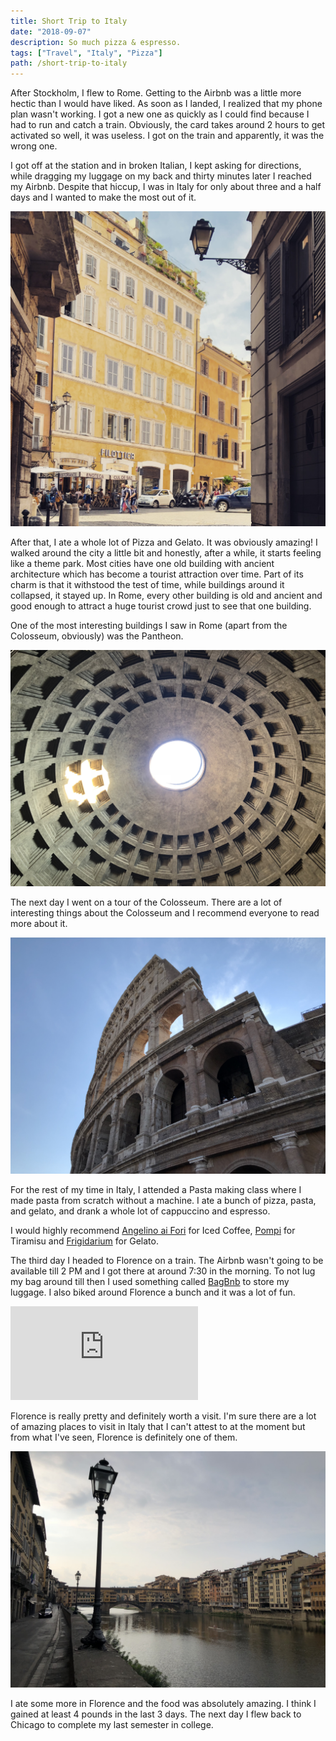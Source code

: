 ```yaml
---
title: Short Trip to Italy
date: "2018-09-07"
description: So much pizza & espresso.
tags: ["Travel", "Italy", "Pizza"]
path: /short-trip-to-italy
---
```


After Stockholm, I flew to Rome. Getting to the Airbnb was a little more hectic than I would have liked. As soon as I landed, I realized that my phone plan wasn't working. I got a new one as quickly as I could find because I had to run and catch a train. Obviously, the card takes around 2 hours to get activated so well, it was useless. I got on the train and apparently, it was the wrong one.

I got off at the station and in broken Italian, I kept asking for directions,
while dragging my luggage on my back and thirty minutes later I reached my Airbnb. Despite that hiccup, I was in Italy for only about three and a half days and I wanted to make the most out of it.

![(Img 1) A random street in Rome](../images/2018-09-07-short-trip-to-italy/rome_building.jpg)

After that, I ate a whole lot of Pizza and Gelato. It was obviously amazing! I walked around the city a little bit and honestly, after a while, it starts feeling like a theme park. Most cities have one old building with ancient architecture which has become a tourist attraction over time. Part of its charm is that it withstood the test of time, while buildings around it collapsed, it stayed up. In Rome, every other building is old and ancient and good enough to attract a huge tourist crowd just to see that one building.

One of the most interesting buildings I saw in Rome (apart from the Colosseum, obviously) was the Pantheon.

![(Img 2) The Pantheon, Rome](../images/2018-09-07-short-trip-to-italy/pantheon.jpg)

The next day I went on a tour of the Colosseum. There are a lot of interesting things about the Colosseum and I recommend everyone to read more about it.

![(Img 3) The Colosseum, Rome](../images/2018-09-07-short-trip-to-italy/colosseum.jpg)

For the rest of my time in Italy, I attended a Pasta making class where I made pasta from scratch without a machine. I ate a bunch of pizza, pasta, and gelato, and drank a whole lot of cappuccino and espresso.

I would highly recommend [Angelino ai Fori](https://www.yelp.com/biz/angelino-ai-fori-roma-4)
for Iced Coffee, [Pompi](https://barpompi.it/) for Tiramisu
and [Frigidarium](https://www.yelp.com/biz/frigidarium-roma) for Gelato.

The third day I headed to Florence on a train. The Airbnb wasn't going to be available till 2 PM and I got there at around 7:30 in the morning. To not lug my bag around till then I used something called [BagBnb](https://bagbnb.com/) to store my luggage. I also biked around Florence a bunch and it was a lot of fun.

<iframe src="https://www.youtube.com/embed/dV8vAxrqYq8" frameborder="0" allow="accelerometer; autoplay; encrypted-media; gyroscope; picture-in-picture" allowfullscreen class="responsive-iframe"></iframe>

Florence is really pretty and definitely worth a visit. I'm sure there are a lot of amazing places to visit in Italy that I can't attest to at the moment but from what I've seen, Florence is definitely one of them.

![(Img 4) A Canal in Florence](../images/2018-09-07-short-trip-to-italy/florence_canal.jpg)

I ate some more in Florence and the food was absolutely amazing. I think I gained at least 4 pounds in the last 3 days. The next day I flew back to Chicago to complete my last semester in college.
